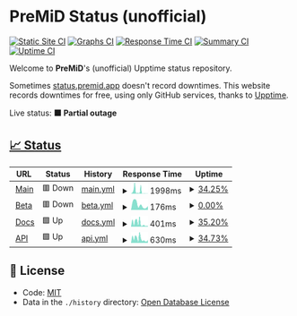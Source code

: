 # PreMiD Status (unofficial)

[![Static Site CI](https://github.com/Hans5958/PreMiD-Upptime/workflows/Static%20Site%20CI/badge.svg)](https://github.com/Hans5958/PreMiD-Upptime/actions?query=workflow%3A%22Static+Site+CI%22)
[![Graphs CI](https://github.com/Hans5958/PreMiD-Upptime/workflows/Graphs%20CI/badge.svg)](https://github.com/Hans5958/PreMiD-Upptime/actions?query=workflow%3A%22Graphs+CI%22)
[![Response Time CI](https://github.com/Hans5958/PreMiD-Upptime/workflows/Response%20Time%20CI/badge.svg)](https://github.com/Hans5958/PreMiD-Upptime/actions?query=workflow%3A%22Response+Time+CI%22)
[![Summary CI](https://github.com/Hans5958/PreMiD-Upptime/workflows/Summary%20CI/badge.svg)](https://github.com/Hans5958/PreMiD-Upptime/actions?query=workflow%3A%22Summary+CI%22)
[![Uptime CI](https://github.com/Hans5958/PreMiD-Upptime/workflows/Uptime%20CI/badge.svg)](https://github.com/Hans5958/PreMiD-Upptime/actions?query=workflow%3A%22Uptime+CI%22)

Welcome to **PreMiD**'s (unofficial) Upptime status repository.

Sometimes [status.premid.app](https://status.premid.app) doesn't record downtimes. This website records downtimes for free, using only GitHub services, thanks to [Upptime](https://github.com/koj-co/upptime).

Live status: <!--live status--> **🟧 Partial outage**

## [📈 Status](https://premid-upptime.netlify.app/)

<!--start: status pages-->
<!-- This summary is generated by Upptime (https://github.com/upptime/upptime) -->
<!-- Do not edit this manually, your changes will be overwritten -->
<!-- prettier-ignore -->
| URL | Status | History | Response Time | Uptime |
| --- | ------ | ------- | ------------- | ------ |
| <img alt="" src="https://favicons.githubusercontent.com/premid.app" height="13"> [Main](https://premid.app) | 🟥 Down | [main.yml](https://github.com/Hans5958/PreMiD-Upptime/commits/HEAD/history/main.yml) | <details><summary><img alt="Response time graph" src="./graphs/main/response-time-week.png" height="20"> 1998ms</summary><br><a href="https://premid-upptime.netlify.app/history/main"><img alt="Response time 2156" src="https://img.shields.io/endpoint?url=https%3A%2F%2Fraw.githubusercontent.com%2FHans5958%2FPreMiD-Upptime%2FHEAD%2Fapi%2Fmain%2Fresponse-time.json"></a><br><a href="https://premid-upptime.netlify.app/history/main"><img alt="24-hour response time 77" src="https://img.shields.io/endpoint?url=https%3A%2F%2Fraw.githubusercontent.com%2FHans5958%2FPreMiD-Upptime%2FHEAD%2Fapi%2Fmain%2Fresponse-time-day.json"></a><br><a href="https://premid-upptime.netlify.app/history/main"><img alt="7-day response time 1998" src="https://img.shields.io/endpoint?url=https%3A%2F%2Fraw.githubusercontent.com%2FHans5958%2FPreMiD-Upptime%2FHEAD%2Fapi%2Fmain%2Fresponse-time-week.json"></a><br><a href="https://premid-upptime.netlify.app/history/main"><img alt="30-day response time 1508" src="https://img.shields.io/endpoint?url=https%3A%2F%2Fraw.githubusercontent.com%2FHans5958%2FPreMiD-Upptime%2FHEAD%2Fapi%2Fmain%2Fresponse-time-month.json"></a><br><a href="https://premid-upptime.netlify.app/history/main"><img alt="1-year response time 2156" src="https://img.shields.io/endpoint?url=https%3A%2F%2Fraw.githubusercontent.com%2FHans5958%2FPreMiD-Upptime%2FHEAD%2Fapi%2Fmain%2Fresponse-time-year.json"></a></details> | <details><summary><a href="https://premid-upptime.netlify.app/history/main">34.25%</a></summary><a href="https://premid-upptime.netlify.app/history/main"><img alt="All-time uptime 97.51%" src="https://img.shields.io/endpoint?url=https%3A%2F%2Fraw.githubusercontent.com%2FHans5958%2FPreMiD-Upptime%2FHEAD%2Fapi%2Fmain%2Fuptime.json"></a><br><a href="https://premid-upptime.netlify.app/history/main"><img alt="24-hour uptime 0.00%" src="https://img.shields.io/endpoint?url=https%3A%2F%2Fraw.githubusercontent.com%2FHans5958%2FPreMiD-Upptime%2FHEAD%2Fapi%2Fmain%2Fuptime-day.json"></a><br><a href="https://premid-upptime.netlify.app/history/main"><img alt="7-day uptime 34.25%" src="https://img.shields.io/endpoint?url=https%3A%2F%2Fraw.githubusercontent.com%2FHans5958%2FPreMiD-Upptime%2FHEAD%2Fapi%2Fmain%2Fuptime-week.json"></a><br><a href="https://premid-upptime.netlify.app/history/main"><img alt="30-day uptime 84.13%" src="https://img.shields.io/endpoint?url=https%3A%2F%2Fraw.githubusercontent.com%2FHans5958%2FPreMiD-Upptime%2FHEAD%2Fapi%2Fmain%2Fuptime-month.json"></a><br><a href="https://premid-upptime.netlify.app/history/main"><img alt="1-year uptime 97.51%" src="https://img.shields.io/endpoint?url=https%3A%2F%2Fraw.githubusercontent.com%2FHans5958%2FPreMiD-Upptime%2FHEAD%2Fapi%2Fmain%2Fuptime-year.json"></a></details>
| <img alt="" src="https://favicons.githubusercontent.com/beta.premid.app" height="13"> [Beta](https://beta.premid.app) | 🟥 Down | [beta.yml](https://github.com/Hans5958/PreMiD-Upptime/commits/HEAD/history/beta.yml) | <details><summary><img alt="Response time graph" src="./graphs/beta/response-time-week.png" height="20"> 176ms</summary><br><a href="https://premid-upptime.netlify.app/history/beta"><img alt="Response time 1747" src="https://img.shields.io/endpoint?url=https%3A%2F%2Fraw.githubusercontent.com%2FHans5958%2FPreMiD-Upptime%2FHEAD%2Fapi%2Fbeta%2Fresponse-time.json"></a><br><a href="https://premid-upptime.netlify.app/history/beta"><img alt="24-hour response time 129" src="https://img.shields.io/endpoint?url=https%3A%2F%2Fraw.githubusercontent.com%2FHans5958%2FPreMiD-Upptime%2FHEAD%2Fapi%2Fbeta%2Fresponse-time-day.json"></a><br><a href="https://premid-upptime.netlify.app/history/beta"><img alt="7-day response time 176" src="https://img.shields.io/endpoint?url=https%3A%2F%2Fraw.githubusercontent.com%2FHans5958%2FPreMiD-Upptime%2FHEAD%2Fapi%2Fbeta%2Fresponse-time-week.json"></a><br><a href="https://premid-upptime.netlify.app/history/beta"><img alt="30-day response time 397" src="https://img.shields.io/endpoint?url=https%3A%2F%2Fraw.githubusercontent.com%2FHans5958%2FPreMiD-Upptime%2FHEAD%2Fapi%2Fbeta%2Fresponse-time-month.json"></a><br><a href="https://premid-upptime.netlify.app/history/beta"><img alt="1-year response time 1747" src="https://img.shields.io/endpoint?url=https%3A%2F%2Fraw.githubusercontent.com%2FHans5958%2FPreMiD-Upptime%2FHEAD%2Fapi%2Fbeta%2Fresponse-time-year.json"></a></details> | <details><summary><a href="https://premid-upptime.netlify.app/history/beta">0.00%</a></summary><a href="https://premid-upptime.netlify.app/history/beta"><img alt="All-time uptime 64.47%" src="https://img.shields.io/endpoint?url=https%3A%2F%2Fraw.githubusercontent.com%2FHans5958%2FPreMiD-Upptime%2FHEAD%2Fapi%2Fbeta%2Fuptime.json"></a><br><a href="https://premid-upptime.netlify.app/history/beta"><img alt="24-hour uptime 0.00%" src="https://img.shields.io/endpoint?url=https%3A%2F%2Fraw.githubusercontent.com%2FHans5958%2FPreMiD-Upptime%2FHEAD%2Fapi%2Fbeta%2Fuptime-day.json"></a><br><a href="https://premid-upptime.netlify.app/history/beta"><img alt="7-day uptime 0.00%" src="https://img.shields.io/endpoint?url=https%3A%2F%2Fraw.githubusercontent.com%2FHans5958%2FPreMiD-Upptime%2FHEAD%2Fapi%2Fbeta%2Fuptime-week.json"></a><br><a href="https://premid-upptime.netlify.app/history/beta"><img alt="30-day uptime 0.00%" src="https://img.shields.io/endpoint?url=https%3A%2F%2Fraw.githubusercontent.com%2FHans5958%2FPreMiD-Upptime%2FHEAD%2Fapi%2Fbeta%2Fuptime-month.json"></a><br><a href="https://premid-upptime.netlify.app/history/beta"><img alt="1-year uptime 64.47%" src="https://img.shields.io/endpoint?url=https%3A%2F%2Fraw.githubusercontent.com%2FHans5958%2FPreMiD-Upptime%2FHEAD%2Fapi%2Fbeta%2Fuptime-year.json"></a></details>
| <img alt="" src="https://favicons.githubusercontent.com/docs.premid.app" height="13"> [Docs](https://docs.premid.app) | 🟩 Up | [docs.yml](https://github.com/Hans5958/PreMiD-Upptime/commits/HEAD/history/docs.yml) | <details><summary><img alt="Response time graph" src="./graphs/docs/response-time-week.png" height="20"> 401ms</summary><br><a href="https://premid-upptime.netlify.app/history/docs"><img alt="Response time 835" src="https://img.shields.io/endpoint?url=https%3A%2F%2Fraw.githubusercontent.com%2FHans5958%2FPreMiD-Upptime%2FHEAD%2Fapi%2Fdocs%2Fresponse-time.json"></a><br><a href="https://premid-upptime.netlify.app/history/docs"><img alt="24-hour response time 595" src="https://img.shields.io/endpoint?url=https%3A%2F%2Fraw.githubusercontent.com%2FHans5958%2FPreMiD-Upptime%2FHEAD%2Fapi%2Fdocs%2Fresponse-time-day.json"></a><br><a href="https://premid-upptime.netlify.app/history/docs"><img alt="7-day response time 401" src="https://img.shields.io/endpoint?url=https%3A%2F%2Fraw.githubusercontent.com%2FHans5958%2FPreMiD-Upptime%2FHEAD%2Fapi%2Fdocs%2Fresponse-time-week.json"></a><br><a href="https://premid-upptime.netlify.app/history/docs"><img alt="30-day response time 695" src="https://img.shields.io/endpoint?url=https%3A%2F%2Fraw.githubusercontent.com%2FHans5958%2FPreMiD-Upptime%2FHEAD%2Fapi%2Fdocs%2Fresponse-time-month.json"></a><br><a href="https://premid-upptime.netlify.app/history/docs"><img alt="1-year response time 835" src="https://img.shields.io/endpoint?url=https%3A%2F%2Fraw.githubusercontent.com%2FHans5958%2FPreMiD-Upptime%2FHEAD%2Fapi%2Fdocs%2Fresponse-time-year.json"></a></details> | <details><summary><a href="https://premid-upptime.netlify.app/history/docs">35.20%</a></summary><a href="https://premid-upptime.netlify.app/history/docs"><img alt="All-time uptime 98.30%" src="https://img.shields.io/endpoint?url=https%3A%2F%2Fraw.githubusercontent.com%2FHans5958%2FPreMiD-Upptime%2FHEAD%2Fapi%2Fdocs%2Fuptime.json"></a><br><a href="https://premid-upptime.netlify.app/history/docs"><img alt="24-hour uptime 0.02%" src="https://img.shields.io/endpoint?url=https%3A%2F%2Fraw.githubusercontent.com%2FHans5958%2FPreMiD-Upptime%2FHEAD%2Fapi%2Fdocs%2Fuptime-day.json"></a><br><a href="https://premid-upptime.netlify.app/history/docs"><img alt="7-day uptime 35.20%" src="https://img.shields.io/endpoint?url=https%3A%2F%2Fraw.githubusercontent.com%2FHans5958%2FPreMiD-Upptime%2FHEAD%2Fapi%2Fdocs%2Fuptime-week.json"></a><br><a href="https://premid-upptime.netlify.app/history/docs"><img alt="30-day uptime 84.58%" src="https://img.shields.io/endpoint?url=https%3A%2F%2Fraw.githubusercontent.com%2FHans5958%2FPreMiD-Upptime%2FHEAD%2Fapi%2Fdocs%2Fuptime-month.json"></a><br><a href="https://premid-upptime.netlify.app/history/docs"><img alt="1-year uptime 98.30%" src="https://img.shields.io/endpoint?url=https%3A%2F%2Fraw.githubusercontent.com%2FHans5958%2FPreMiD-Upptime%2FHEAD%2Fapi%2Fdocs%2Fuptime-year.json"></a></details>
| <img alt="" src="https://favicons.githubusercontent.com/api.premid.app" height="13"> [API](https://api.premid.app) | 🟩 Up | [api.yml](https://github.com/Hans5958/PreMiD-Upptime/commits/HEAD/history/api.yml) | <details><summary><img alt="Response time graph" src="./graphs/api/response-time-week.png" height="20"> 630ms</summary><br><a href="https://premid-upptime.netlify.app/history/api"><img alt="Response time 1682" src="https://img.shields.io/endpoint?url=https%3A%2F%2Fraw.githubusercontent.com%2FHans5958%2FPreMiD-Upptime%2FHEAD%2Fapi%2Fapi%2Fresponse-time.json"></a><br><a href="https://premid-upptime.netlify.app/history/api"><img alt="24-hour response time 839" src="https://img.shields.io/endpoint?url=https%3A%2F%2Fraw.githubusercontent.com%2FHans5958%2FPreMiD-Upptime%2FHEAD%2Fapi%2Fapi%2Fresponse-time-day.json"></a><br><a href="https://premid-upptime.netlify.app/history/api"><img alt="7-day response time 630" src="https://img.shields.io/endpoint?url=https%3A%2F%2Fraw.githubusercontent.com%2FHans5958%2FPreMiD-Upptime%2FHEAD%2Fapi%2Fapi%2Fresponse-time-week.json"></a><br><a href="https://premid-upptime.netlify.app/history/api"><img alt="30-day response time 1028" src="https://img.shields.io/endpoint?url=https%3A%2F%2Fraw.githubusercontent.com%2FHans5958%2FPreMiD-Upptime%2FHEAD%2Fapi%2Fapi%2Fresponse-time-month.json"></a><br><a href="https://premid-upptime.netlify.app/history/api"><img alt="1-year response time 1682" src="https://img.shields.io/endpoint?url=https%3A%2F%2Fraw.githubusercontent.com%2FHans5958%2FPreMiD-Upptime%2FHEAD%2Fapi%2Fapi%2Fresponse-time-year.json"></a></details> | <details><summary><a href="https://premid-upptime.netlify.app/history/api">34.73%</a></summary><a href="https://premid-upptime.netlify.app/history/api"><img alt="All-time uptime 98.07%" src="https://img.shields.io/endpoint?url=https%3A%2F%2Fraw.githubusercontent.com%2FHans5958%2FPreMiD-Upptime%2FHEAD%2Fapi%2Fapi%2Fuptime.json"></a><br><a href="https://premid-upptime.netlify.app/history/api"><img alt="24-hour uptime 0.03%" src="https://img.shields.io/endpoint?url=https%3A%2F%2Fraw.githubusercontent.com%2FHans5958%2FPreMiD-Upptime%2FHEAD%2Fapi%2Fapi%2Fuptime-day.json"></a><br><a href="https://premid-upptime.netlify.app/history/api"><img alt="7-day uptime 34.73%" src="https://img.shields.io/endpoint?url=https%3A%2F%2Fraw.githubusercontent.com%2FHans5958%2FPreMiD-Upptime%2FHEAD%2Fapi%2Fapi%2Fuptime-week.json"></a><br><a href="https://premid-upptime.netlify.app/history/api"><img alt="30-day uptime 84.41%" src="https://img.shields.io/endpoint?url=https%3A%2F%2Fraw.githubusercontent.com%2FHans5958%2FPreMiD-Upptime%2FHEAD%2Fapi%2Fapi%2Fuptime-month.json"></a><br><a href="https://premid-upptime.netlify.app/history/api"><img alt="1-year uptime 98.07%" src="https://img.shields.io/endpoint?url=https%3A%2F%2Fraw.githubusercontent.com%2FHans5958%2FPreMiD-Upptime%2FHEAD%2Fapi%2Fapi%2Fuptime-year.json"></a></details>

<!--end: status pages-->

## 📄 License

- Code: [MIT](./LICENSE)
- Data in the `./history` directory: [Open Database License](https://opendatacommons.org/licenses/odbl/1-0/)
